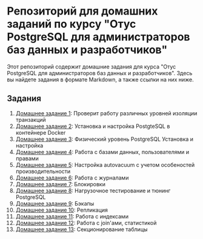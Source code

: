 # Репозиторий для домашних заданий по курсу "Отус PostgreSQL для администраторов баз данных и разработчиков"

Этот репозиторий содержит домашние задания для курса "Отус PostgreSQL для администраторов баз данных и разработчиков". Здесь вы найдете задания в формате Markdown, а также ссылки на них ниже.

## Задания

1. [Домашнее задание 1](HomeWork/Homework_1.md): Проверит работу различных уровней изоляции транзакций
2. [Домашнее задание 2](HomeWork/Homework_2.md): Установка и настройка PostgteSQL в контейнере Docker
3. [Домашнее задание 3](HomeWork/Homework_3.md): Физический уровень PostgreSQL Установка и настройка 
4. [Домашнее задание 4](HomeWork/Homework_4.md): Работа с базами данных, пользователями и правами
5. [Домашнее задание 5](HomeWork/Homework_5.md): Настройка autovacuum с учетом особеностей производительности
6. [Домашнее задание 6](HomeWork/Homework_6.md): Работа с журналами
7. [Домашнее задание 7](HomeWork/Homework_7.md): Блокировки 
8. [Домашнее задание 8](HomeWork/Homework_8.md): Нагрузочное тестирование и тюнинг PostgreSQL
9. [Домашнее задание 9](HomeWork/Homework_9.md): Бэкапы
10. [Домашнее задание 10](HomeWork/Homework_10.md): Репликация
11. [Домашнее задание 11](HomeWork/Homework_11.md): Работа с индексами
12. [Домашнее задание 12](HomeWork/Homework_12.md): Работа с join'ами, статистикой
13. [Домашнее задание 13](HomeWork/Homework_13.md): Cекционирование таблицы

